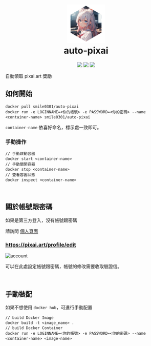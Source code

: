 <h1 align="center">
    <img width="120" height="120" src="public/pic/logo.png" alt=""><br>
    auto-pixai
</h1>

<p align="center">
    <a href="https://github.com/Mr-Smilin/auto-pixai/blob/main/LICENSE"><img src="https://img.shields.io/github/license/Mr-Smilin/auto-pixai?style=flat-square"></a>
    <a href="https://github.com/Mr-Smilin/auto-pixai"><img src="https://img.shields.io/github/stars/Mr-Smilin/auto-pixai?style=flat-square"></a>
    <a href="https://hub.docker.com/r/smile0301/auto-pixai"><img src="https://img.shields.io/docker/v/smile0301/auto-pixai"></a>
</p>

自動領取 pixai.art 獎勵

## 如何開始

```
docker pull smile0301/auto-pixai
docker run -e LOGINNAME=<你的帳號> -e PASSWORD=<你的密碼> --name <container-name> smile0301/auto-pixai
```

`container-name` 依喜好命名，標示處一致即可。

### 手動操作

```
// 手動啟動容器
docker start <container-name>
// 手動關閉容器
docker stop <container-name>
// 查看容器狀態
docker inspect <container-name>
```

<br>

## 關於帳號跟密碼

如果是第三方登入，沒有帳號跟密碼

請訪問 [個人頁面](https://pixai.art/profile/edit)

### https://pixai.art/profile/edit

![account](https://i.imgur.com/tjfOabI.png)

可以在此處設定帳號跟密碼，帳號的修改需要收取驗證信。

<br>

## 手動裝配

如果不想使用 `docker hub`，可進行手動配置

```
// build Docker Image
docker build -t <image_name> .
// build Docker Container
docker run -e LOGINNAME=<你的帳號> -e PASSWORD=<你的密碼> --name <container-name> <image-name>
```
